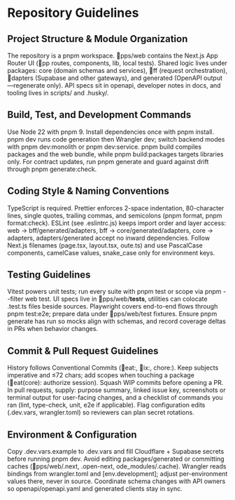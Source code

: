 ﻿# Repository Guidelines

## Project Structure & Module Organization

The repository is a pnpm workspace. pps/web contains the Next.js App Router UI (pp routes, components, lib, local tests). Shared logic lives under packages: core (domain schemas and services), ff (request orchestration), dapters (Supabase and other gateways), and generated (OpenAPI output—regenerate only). API specs sit in openapi, developer notes in docs, and tooling lives in scripts/ and .husky/.

## Build, Test, and Development Commands

Use Node 22 with pnpm 9. Install dependencies once with pnpm install. pnpm dev runs code generation then Wrangler dev; switch backend modes with pnpm dev:monolith or pnpm dev:service. pnpm build compiles packages and the web bundle, while pnpm build:packages targets libraries only. For contract updates, run pnpm generate and guard against drift through pnpm generate:check.

## Coding Style & Naming Conventions

TypeScript is required. Prettier enforces 2-space indentation, 80-character lines, single quotes, trailing commas, and semicolons (pnpm format, pnpm format:check). ESLint (see .eslintrc.js) keeps import order and layer access: web → bff/generated/adapters, bff → core/generated/adapters, core → adapters, adapters/generated accept no inward dependencies. Follow Next.js filenames (page.tsx, layout.tsx,
oute.ts) and use PascalCase components, camelCase values, snake_case only for environment keys.

## Testing Guidelines

Vitest powers unit tests; run every suite with pnpm test or scope via pnpm --filter web test. UI specs live in pps/web/**tests**, utilities can colocate .test.ts files beside sources. Playwright covers end-to-end flows through pnpm test:e2e; prepare data under pps/web/test fixtures. Ensure pnpm generate has run so mocks align with schemas, and record coverage deltas in PRs when behavior changes.

## Commit & Pull Request Guidelines

History follows Conventional Commits (eat:, ix:, chore:). Keep subjects imperative and ≤72 chars; add scopes when touching a package (eat(core): authorize session). Squash WIP commits before opening a PR. In pull requests, supply: purpose summary, linked issue key, screenshots or terminal output for user-facing changes, and a checklist of commands you ran (lint, type-check, unit, e2e if applicable). Flag configuration edits (.dev.vars, wrangler.toml) so reviewers can plan secret rotations.

## Environment & Configuration

Copy .dev.vars.example to .dev.vars and fill Cloudflare + Supabase secrets before running pnpm dev. Avoid editing packages/generated or committing caches (pps/web/.next, .open-next,
ode_modules/.cache). Wrangler reads bindings from wrangler.toml and [env.development]; adjust per-environment values there, never in source. Coordinate schema changes with API owners so openapi/openapi.yaml and generated clients stay in sync.

